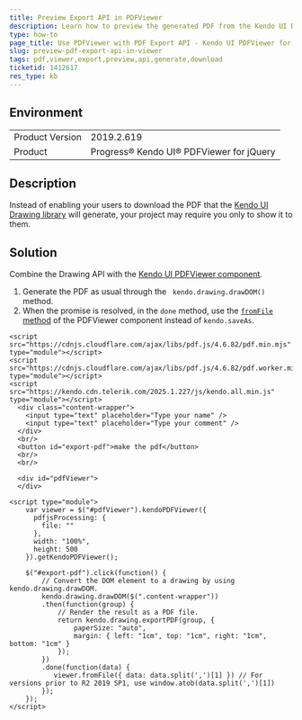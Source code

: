 ```yaml
---
title: Preview Export API in PDFViewer
description: Learn how to preview the generated PDF from the Kendo UI Drawing API in the Kendo UI PDFViewer for jQuery.
type: how-to
page_title: Use PDFViewer with PDF Export API - Kendo UI PDFViewer for jQuery
slug: preview-pdf-export-api-in-viewer
tags: pdf,viewer,export,preview,api,generate,download
ticketid: 1412617
res_type: kb
---
```


## Environment

<table>
    <tbody>
	    <tr>
	    	<td>Product Version</td>
	    	<td>2019.2.619</td>
	    </tr>
	    <tr>
	    	<td>Product</td>
	    	<td>Progress® Kendo UI® PDFViewer for jQuery</td>
	    </tr>
    </tbody>
</table>


## Description

Instead of enabling your users to download the PDF that the [Kendo UI Drawing library](https://demos.telerik.com/kendo-ui/pdf-export/index) will generate, your project may require you only to show it to them.

## Solution

Combine the Drawing API with the [Kendo UI PDFViewer component](https://demos.telerik.com/kendo-ui/pdfviewer/index).

1. Generate the PDF as usual through the ` kendo.drawing.drawDOM()` method.
1. When the promise is resolved, in the `done` method, use the [`fromFile` method](https://docs.telerik.com/kendo-ui/api/javascript/ui/pdfviewer/methods/fromfile) of the PDFViewer component instead of `kendo.saveAs`.

```dojo
<script src="https://cdnjs.cloudflare.com/ajax/libs/pdf.js/4.6.82/pdf.min.mjs" type="module"></script>
<script src="https://cdnjs.cloudflare.com/ajax/libs/pdf.js/4.6.82/pdf.worker.min.mjs" type="module"></script>
<script src="https://kendo.cdn.telerik.com/2025.1.227/js/kendo.all.min.js" type="module"></script>
  <div class="content-wrapper">
    <input type="text" placeholder="Type your name" />
    <input type="text" placeholder="Type your comment" />    
  </div>
  <br/>
  <button id="export-pdf">make the pdf</button>
  <br/>
  <br/>

  <div id="pdfViewer">
  </div>

<script type="module">
    var viewer = $("#pdfViewer").kendoPDFViewer({
      pdfjsProcessing: {
        file: ""
      },
      width: "100%",
      height: 500
    }).getKendoPDFViewer();

    $("#export-pdf").click(function() {
        // Convert the DOM element to a drawing by using kendo.drawing.drawDOM.
        kendo.drawing.drawDOM($(".content-wrapper"))
        .then(function(group) {
            // Render the result as a PDF file.
            return kendo.drawing.exportPDF(group, {
                paperSize: "auto",
                margin: { left: "1cm", top: "1cm", right: "1cm", bottom: "1cm" }
            });
        })
        .done(function(data) {
           viewer.fromFile({ data: data.split(',')[1] }) // For versions prior to R2 2019 SP1, use window.atob(data.split(',')[1])
        });
    });
</script>
```
